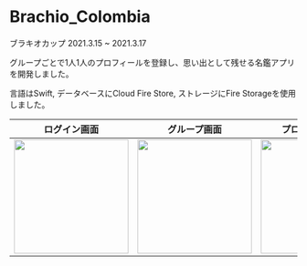 # Brachio_Colombia
ブラキオカップ 2021.3.15 ~ 2021.3.17

グループごとで1人1人のプロフィールを登録し、思い出として残せる名鑑アプリを開発しました。

言語はSwift, データベースにCloud Fire Store, ストレージにFire Storageを使用しました。

|ログイン画面|グループ画面|プロフィール画面|詳細画面|
|:-----:|:--------:|:---:|:---:|
|<img src="https://user-images.githubusercontent.com/59905087/112243004-25114480-8c90-11eb-97b1-9a6e7386a805.png" width="200px">|<img src="https://user-images.githubusercontent.com/59905087/112243050-3f4b2280-8c90-11eb-8f88-df647e5e5c7c.png" width="200px">|<img src="https://user-images.githubusercontent.com/59905087/112243059-42461300-8c90-11eb-919e-4e1cd4697205.png" width="200px">|<img src="https://user-images.githubusercontent.com/59905087/112243063-43774000-8c90-11eb-9216-ea5f38188a8a.png" width="200px">|
